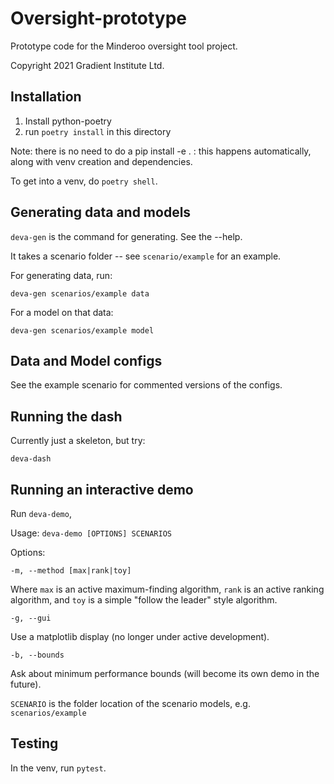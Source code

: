 # Oversight-prototype

Prototype code for the Minderoo oversight tool project.

Copyright 2021 Gradient Institute Ltd.


## Installation

1. Install python-poetry
2. run `poetry install` in this directory

Note: there is no need to do a pip install -e . : this happens automatically, 
along with venv creation and dependencies.

To get into a venv, do `poetry shell`.

## Generating data and models

`deva-gen` is the command for generating. See the --help.

It takes a scenario folder -- see `scenario/example` for an example.

For generating data, run:

`deva-gen scenarios/example data`

For a model on that data:

`deva-gen scenarios/example model`

## Data and Model configs

See the example scenario for commented versions of the configs.

## Running the dash

Currently just a skeleton, but try:

`deva-dash`

## Running an interactive demo

Run `deva-demo`,

Usage: `deva-demo [OPTIONS] SCENARIOS`

Options: 

`-m, --method [max|rank|toy]`

Where `max` is an active maximum-finding algorithm, `rank` is an active ranking
algorithm, and `toy` is a simple "follow the leader" style algorithm.

`-g, --gui`

Use a matplotlib display (no longer under active development).

`-b, --bounds`

Ask about minimum performance bounds (will become its own demo in the future).

`SCENARIO` is the folder location of the scenario models, e.g.
`scenarios/example`

## Testing

In the venv, run `pytest`.
